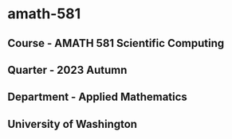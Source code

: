 # amath-581
## Course - AMATH 581 Scientific Computing 
## Quarter - 2023 Autumn
## Department - Applied Mathematics
## University of Washington
